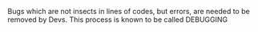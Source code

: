 Bugs which are not insects in lines of codes, but errors, are needed to be removed by Devs. This process is known to be called DEBUGGING
